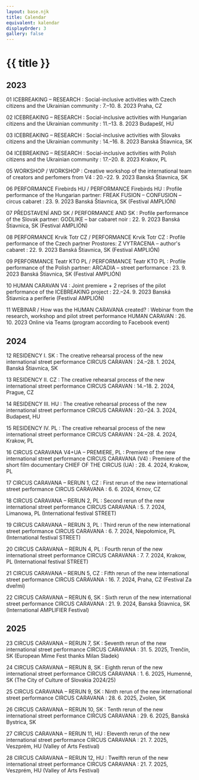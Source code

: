 ```yaml
---
layout: base.njk
title: Calendar
equivalent: kalendar
displayOrder: 3
gallery: false
---
```


# {{ title }}

## 2023

01 ICEBREAKING – RESEARCH
: Social-inclusive activities with Czech citizens and the Ukrainian community
: <time datetime="2023-08-07">7.–10. 8. 2023</time> Praha, CZ

02 ICEBREAKING – RESEARCH
: Social-inclusive activities with Hungarian citizens and the Ukrainian community
: <time datetime="2023-08-11">11.–13. 8. 2023</time> Budapešť, HU 

03 ICEBREAKING – RESEARCH
: Social-inclusive activities with Slovaks citizens and the Ukrainian community
: <time datetime="2023-08-14">14.–16. 8. 2023</time> Banská Štiavnica, SK 

04 ICEBREAKING – RESEARCH 
: Social-inclusive activities with Polish citizens and the Ukrainian community
: <time datetime="2023-08-17">17.–20. 8. 2023</time> Krakov, PL 

05 WORKSHOP / WORKSHOP 
: Creative workshop of the international team of creators and perfomers from V4
: <time datetime="2023-09-20">20.–22. 9. 2023</time> Banská Štiavnica, SK 

06 PERFORMANCE Firebirds HU / PERFORMANCE Firebirds HU
: Profile performance of the Hungarian partner: FREAK FUSION – CONFUSION – circus cabaret 
: <time datetime="2023-09-23">23. 9. 2023</time> Banská Štiavnica, SK (Festival AMPLIÓN) 

07 PŘEDSTAVENÍ AND SK / PERFORMANCE AND SK
: Profile performance of the Slovak partner: GODLIKE – bar cabaret noir
: <time datetime="2023-09-22">22. 9. 2023</time> Banská Štiavnica, SK (Festival AMPLIÓN)

08 PERFORMANCE Krvik Totr CZ / PERFORMANCE Krvik Totr CZ 
: Profile performance of the Czech partner Prostores: Z VYTRACENA – author's cabaret
: <time datetime="2023-09-22">22. 9. 2023</time> Banská Štiavnica, SK (Festival AMPLIÓN)

09 PERFORMANCE Teatr KTO PL / PERFORMANCE Teatr KTO PL 
: Profile performance of the Polish partner: ARCADIA – street performance
: <time datetime="2023-09-23">23. 9. 2023</time> Banská Štiavnica, SK (Festival AMPLIÓN)

10 HUMAN CARAVAN V4
: Joint premiere + 2 reprises of the pilot performance of the ICEBREAKING project 
: <time datetime="2023-09-22">22.–24. 9. 2023</time> Banská Štiavnica a periferie (Festival AMPLIÓN)

11 WEBINAR / How was the HUMAN CARAVANA created?
: Webinar from the research, workshop and pilot street performance HUMAN CARAVAN
: <time datetime="2023-10-26T18:00:00">26. 10. 2023</time> Online via Teams (program according to Facebook event)

## 2024

12 RESIDENCY I. SK
: The creative rehearsal process of the new international street performance CIRCUS CARAVAN
: <time datetime="2024-01-24">24.–28. 1. 2024</time>, Banská Štiavnica, SK

13 RESIDENCY II. CZ
: The creative rehearsal process of the new international street performance CIRCUS CARAVAN
: <time datetime="2024-02-14">14.–18. 2. 2024</time>, Prague, CZ

14 RESIDENCY III. HU
: The creative rehearsal process of the new international street performance CIRCUS CARAVAN
: <time datetime="2024-03-20">20.–24. 3. 2024</time>, Budapest, HU

15 RESIDENCY IV. PL
: The creative rehearsal process of the new international street performance CIRCUS CARAVAN
: <time datetime="2024-04-24">24.–28. 4. 2024</time>, Krakow, PL

16 CIRCUS CARAVANA V4+UA – PREMIERE, PL
: Premiere of the new international street performance CIRCUS CARAVANA (V4)
: Premiere of the short film documentary CHIEF OF THE CIRCUS (UA)
: <time datetime="2024-04-28">28. 4. 2024</time>, Krakow, PL

17 CIRCUS CARAVANA – RERUN 1, CZ
: First rerun of the new international street performance CIRCUS CARAVANA
: <time datetime="2024-06-06">6. 6. 2024</time>, Krnov, CZ

18 CIRCUS CARAVANA – RERUN 2, PL
: Second rerun of the new international street performance CIRCUS CARAVANA
: <time datetime="2024-07-05">5. 7. 2024</time>, Limanowa, PL (International festival STREET)

19 CIRCUS CARAVANA – RERUN 3, PL
: Third rerun of the new international street performance CIRCUS CARAVANA
: <time datetime="2024-07-06">6. 7. 2024</time>, Niepołomice, PL (International festival STREET)

20 CIRCUS CARAVANA – RERUN 4, PL
: Fourth rerun of the new international street performance CIRCUS CARAVANA
: <time datetime="2024-07-07">7. 7. 2024</time>, Krakow, PL (International festival STREET)

21 CIRCUS CARAVANA – RERUN 5, CZ
: Fifth rerun of the new international street performance CIRCUS CARAVANA
: <time datetime="2024-07-16">16. 7. 2024</time>, Praha, CZ (Festival Za dveřmi)

22 CIRCUS CARAVANA – RERUN 6, SK
: Sixth rerun of the new international street performance CIRCUS CARAVANA
: <time datetime="2024-09-21">21. 9. 2024</time>, Banská Štiavnica, SK (International AMPLIFIER Festival)

## 2025

23 CIRCUS CARAVANA – RERUN 7, SK
: Seventh rerun of the new international street performance CIRCUS CARAVANA
: <time datetime="2025-05-31">31. 5. 2025</time>, Trenčín, SK (European Mime Fest thanks Milan Sladek)

24 CIRCUS CARAVANA – RERUN 8, SK
: Eighth rerun of the new international street performance CIRCUS CARAVANA
: <time datetime="2025-06-1">1. 6. 2025</time>, Humenné, SK (The City of Culture of Slovakia 2024/25)

25 CIRCUS CARAVANA – RERUN 9, SK
: Ninth rerun of the new international street performance CIRCUS CARAVANA
: <time datetime="2025-06-28">28. 6. 2025</time>, Zvolen, SK

26 CIRCUS CARAVANA – RERUN 10, SK
: Tenth rerun of the new international street performance CIRCUS CARAVANA
: <time datetime="2025-06-29">29. 6. 2025</time>, Banská Bystrica, SK

27 CIRCUS CARAVANA – RERUN 11, HU
: Eleventh rerun of the new international street performance CIRCUS CARAVANA
: <time datetime="2025-07-21">21. 7. 2025</time>, Veszprém, HU (Valley of Arts Festival)

28 CIRCUS CARAVANA – RERUN 12, HU
: Twelfth rerun of the new international street performance CIRCUS CARAVANA
: <time datetime="2025-07-21">21. 7. 2025</time>, Veszprém, HU (Valley of Arts Festival)